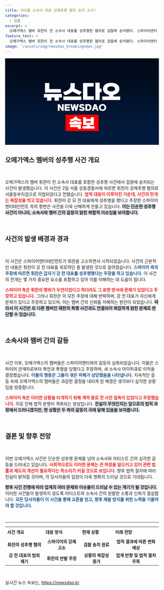 ```yaml
---
title: 아이돌 소속사 대표 강제추행 혐의 송치 소식!
categories:
  - 법률
excerpt: >
  오메가엑스 멤버 휘찬이 전 소속사 대표를 성추행한 혐의로 검찰에 송치됐다. 스파이어엔터 측의 주장과 갈등 속, 진실은 어디에? 사건의 전개가 궁금하다면 클릭하세요!
feature_text: >
  오메가엑스 멤버 휘찬이 전 소속사 대표를 성추행한 혐의로 검찰에 송치됐다. 스파이어엔터 측의 주장과 갈등 속, 진실은 어디에? 사건의 전개가 궁금하다면 클릭하세요!
image: '/assets/img/newsdao_breakingnews.jpg'
---
```


<p><img src="/assets/img/newsdao_breakingnews.jpg" alt="ontimetimes 속보" /></p>

<h2 data-ke-size="size26">오메가엑스 멤버의 성추행 사건 개요</h2>

<p data-ke-size="size16">&nbsp;</p>

<p>오메가엑스의 멤버 휘찬이 전 소속사 대표를 포함한 성추행 사건에서 검찰에 송치되는 사건이 발생했습니다. 이 사건은 2일 서울 성동경찰서에 따르면 휘찬이 강제추행 혐의로 서울동부지검으로 이첩되었다고 전했습니다. <b><span style="color: #ee2323;">법적 대응이 이루어진 가운데, 사건의 전개는 복잡성을 띄고 있습니다.</span></b> 휘찬이 강 모 전 대표에게 성추행을 했다고 주장한 스파이어엔터테인먼트 측의 항변은 사건을 더욱 난해하게 만들고 있습니다. <b><span style="background-color: #21538527;">이는 단순한 성추행 사건이 아니라, 소속사와 멤버 간의 갈등이 얽힌 복합적 이슈임을 보여줍니다.</span></b></p>

<p data-ke-size="size16">&nbsp;</p>

<h2 data-ke-size="size26">사건의 발생 배경과 경과</h2>

<p data-ke-size="size16">&nbsp;</p>

<p>이 사건은 스파이어엔터테인먼트가 휘찬을 고소하면서 시작되었습니다. 사건의 근본적인 내용은 휘찬이 강 전 대표를 위로하던 중 발생한 것으로 알려졌습니다. <b><span style="color: #1a5490;">스파이어 측의 주장에 따르면 휘찬은 갑자기 강 전 대표를 성추행했다는 주장을 하고 있습니다.</span></b> 이 사건의 전개는 몇 가지 중요한 요소를 포함하고 있어 이를 이해하는 데 도움이 됩니다. </p>

<p><b><span style="color: #ee2323;">스파이어 측은 휘찬의 행위가 우연이었다고 하더라도 그 표현 방식에 문제가 있었다고 주장하고 있습니다.</span></b> 그러나 휘찬은 이 모든 주장에 대해 반박하며, 강 전 대표가 자신에게 문제가 있다고 주장하고 있으며, 이는 멤버 간의 신뢰를 저해하는 원인이 되었습니다. <b><span style="background-color: #21538527;">따라서 이 사건은 또 다른 멤버인 재한의 폭행 사건과도 연결되어 복잡하게 얽힌 문제로 판단할 수 있습니다.</span></b></p>

<p data-ke-size="size16">&nbsp;</p>

<h2 data-ke-size="size26">소속사와 멤버 간의 갈등</h2>

<p data-ke-size="size16">&nbsp;</p>

<p>사건 이후, 오메가엑스의 멤버들은 스파이어엔터와의 갈등이 심화되었습니다. 이들은 스파이어 관계자로부터 폭언과 폭행을 당했다고 주장하며, 새 소속사 아이피큐로 이적을 결정했습니다. <b><span style="color: #1a5490;">이들의 행동은 그들이 겪은 피해가 상당했음을 나타냅니다.</span></b> 지속적인 갈등 속에 오메가엑스의 멤버들은 과감한 결정을 내리게 된 배경은 생각보다 심각한 상황임을 방증합니다.</p>

<p><b><span style="color: #ee2323;">스파이어 측은 이러한 상황을 타개하기 위해 계약 종료 전 사전 접촉이 있었다고 주장했습니다.</span></b> 이로 인해 법적 분쟁이 격화되는 양상입니다. <b><span style="background-color: #21538527;">진실이 무엇인지는 앞으로의 법적 과정에서 드러나겠지만, 현 상황은 두 측의 갈등이 극에 달해 있음을 보여줍니다.</span></b></p>

<p data-ke-size="size16">&nbsp;</p>

<h2 data-ke-size="size26">결론 및 향후 전망</h2>

<p data-ke-size="size16">&nbsp;</p>

<p>이번 오메가엑스 사건은 단순한 성추행 문제를 넘어 소속사와 아티스트 간의 심각한 갈등을 드러내고 있습니다. <b><span style="color: #ee2323;">사회적으로도 이러한 문제는 큰 파장을 일으키고 있어 관련 법률과 제도의 개선이 필요하다는 목소리가 커질 것으로 보입니다.</span></b> 향후 법적 절차에 따라 진실이 밝혀질 것이며, 각 당사자들의 입장이 더욱 명확히 드러날 것으로 기대됩니다.</p>

<p><b><span style="background-color: #21538527;">향후 사건 진행에 따라 업계의 여러 문제와 이슈들이 드러날 수 있는 계기가 될 것입니다.</span></b> 이러한 사건들이 발생하지 않도록 아티스트와 소속사 간의 원활한 소통과 신뢰가 절실합니다. <b><span style="color: #1a5490;">모든 당사자들이 이 사건을 통해 교훈을 얻고, 향후 재발 방지를 위한 노력을 기울여야 할 것입니다.</span></b></p>

<p data-ke-size="size16">&nbsp;</p>

<hr>

<table style="width: 100%;">
    <tr>
        <td style="text-align: left; height: 30px;"><b>사건 개요</b></td>
        <td style="text-align: left; height: 30px;"><b>대응 방식</b></td>
        <td style="text-align: left; height: 30px;"><b>현재 상황</b></td>
        <td style="text-align: left; height: 30px;"><b>미래 전망</b></td>
    </tr>
    <tr>
        <td style="text-align: center; height: 17px;"><b>휘찬의 성추행 혐의</b></td>
        <td style="text-align: center; height: 17px;"><b>스파이어의 강제 고소</b></td>
        <td style="text-align: center; height: 17px;"><b>검찰 송치 완료</b></td>
        <td style="text-align: center; height: 17px;"><b>법적 결과에 따른 변화 예상</b></td>
    </tr>
    <tr>
        <td style="text-align: center; height: 17px;"><b>강 전 대표의 범죄 제기</b></td>
        <td style="text-align: center; height: 17px;"><b>휘찬의 반발 주장</b></td>
        <td style="text-align: center; height: 17px;"><b>상황의 복잡성 증가</b></td>
        <td style="text-align: center; height: 17px;"><b>업계 반향 및 법적 절차 주목</b></td>
    </tr>
</table>

<p data-ke-size="size16">&nbsp;</p>
실시간 뉴스 속보는, <a href="https://newsdao.kr" rel="dofollow">https://newsdao.kr</a>


